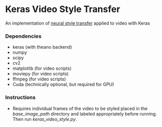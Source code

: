 # Keras Video Style Transfer

<p> An implementation of <a href="https://github.com/titu1994/Neural-Style-Transfer">neural style transfer</a> applied to video with Keras</p>

<h3>Dependencies</h3>
<ul>
<li>keras (with theano backend)</li>
<li>numpy</li>
<li>scipy</li>
<li>cv2</li>
<li>matplotlib (for video scripts)</li>
<li>moviepy (for video scripts)</li>
<li>ffmpeg (for video scripts)</li>
<li>Cuda (technically optional, but required for GPU)</li>
</ul>

<h3>Instructions</h3>
<ul>
<li>Requires individual frames of the video to be styled placed in the <em>base_image_path</em> directory and labeled appropriately before running. Then run <em>keras_video_style.py</em>.</li>
</ul>

